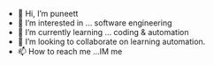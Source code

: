 - 👋 Hi, I’m puneett
- 👀 I’m interested in ... software engineering
- 🌱 I’m currently learning ... coding & automation
- 💞️ I’m looking to collaborate on learning automation.
- 📫 How to reach me ...IM me

<!---
ipuneetv/ipuneetv is a ✨ special ✨ repository because its `README.md` (this file) appears on your GitHub profile.
You can click the Preview link to take a look at your changes.
--->
